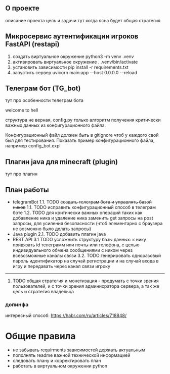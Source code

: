 ## О проекте
описание проекта цель и задачи
тут когда ясна будет общая стратегия

## Микросервис аутентификации игроков FastAPI (restapi)

1. создать виртуальное окружение python3 -m venv .venv
2. активировать виртуальное окружение . .venv/bin/activate
3. установить зависимости pip install -r requirements.txt
4. запустить сервер uvicorn main:app --host 0.0.0.0 --reload

## Телеграм бот (TG_bot)
тут про особенности телеграм бота

welcome to hell

структура не верная, config.py только алгоритм получения критически важных данных из конфигурационного файла.

Конфигурационный файл должен быть в gitignore чтоб у каждого свой был для тестирования. Показать пример конфигурационного файла, например config_bot.expl


## Плагин java для minecraft (plugin)
тут про плагин

## План работы

* telegramBot
    1.1. TODO ~~создать телеграм бота и управлять базой ников~~
    1.1. TODO исправить конфигурационный способ в телеграм боте
    1.2. TODO для критически важных операций таких как добавление ника и удаление ника заменить get запросы на  post запросы, для усиления безопасности (чтоб элементарно с браузера не возможно было делать запросы)
* Java plugin
    2.1. TODO добавить плагин java
* REST API
    3.1 TODO усложнить структуру базы данных: к нику привязать id телеграмм или почты или телефона, с целью индивидуального обмена сообщениями с ником через всевозможные каналы связи
    3.2. TODO генерировать одноразовый пароль идентификатор на случай регистрации и на случай входа в игру и передавать через канал связи игроку
______
1. TODO  общая стратегия и монетизация - продумать с точки зрения пользователей, и с точки зрения админисратора сервера, а так же цель и стратегия владельца

### допинфа

интересный способ: https://habr.com/ru/articles/718848/


# Общие правила 
* не забывать requirments зависимостей держать актуальным
* пополнять readme важной технической информацией
* следовать плану и корректировать план
* работать в виртуальном окружении python